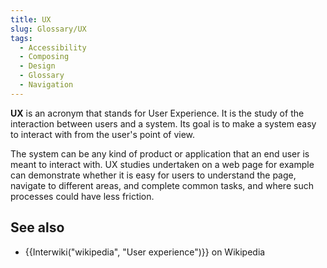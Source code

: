 ```yaml
---
title: UX
slug: Glossary/UX
tags:
  - Accessibility
  - Composing
  - Design
  - Glossary
  - Navigation
---
```

**UX** is an acronym that stands for User Experience. It is the study of the interaction between users and a system. Its goal is to make a system easy to interact with from the user's point of view.

The system can be any kind of product or application that an end user is meant to interact with. UX studies undertaken on a web page for example can demonstrate whether it is easy for users to understand the page, navigate to different areas, and complete common tasks, and where such processes could have less friction.

## See also

- {{Interwiki("wikipedia", "User experience")}} on Wikipedia
